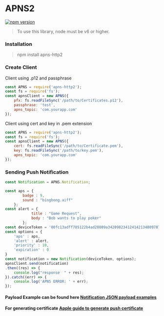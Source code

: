 # APNS2
[![npm version](https://badge.fury.io/js/apns-http2.svg)](https://badge.fury.io/js/apns-http2)
> To use this library, node must be v6 or higher.

### Installation

> npm install apns-http2

### Create Client

Client using .p12 and passphrase
```javascript
const APNS = require('apns-http2');
const fs = require('fs');
const apnsClient = new APNS({
	pfx: fs.readFileSync('/path/to/Certificates.p12'),
    passphrase: 'test',
    apns_topic: 'com.yourapp.com'
});
```

Client using cert and key in .pem extension

```javascript
const APNS = require('apns-http2');
const fs = require('fs');
const apnsClient = new APNS({
	cert: fs.readFileSync('/path/to/Certificate.pem'),
    key: fs.readFileSync('/path/to/key.pem'),
    apns_topic: 'com.yourapp.com'
});
```
### Sending Push Notification

```javascript
const Notification = APNS.Notification;

const aps = {
        badge : 9,
        sound : "bingbong.aiff"
    };
const alert = {
            title : "Game Request",
            body : "Bob wants to play poker"
        };
const deviceToken = '00fc13adff785122b4ad28809a3420982341241421348097878e577c991de8f0';
const options = {
	'aps' : aps,
	'alert' : alert,
	'priority' : 10,
	'expiration' : 0
}
const notification = new Notification(deviceToken, options);
apnsClient.send(notification)
.then((res) => {
	console.log("response  " + res);
}).catch((err) => {
	console.log('APNS ERROR: ' + err);
});
```
#### Payload Example can be found here [Notification JSON payload examples](https://developer.apple.com/library/content/documentation/NetworkingInternet/Conceptual/RemoteNotificationsPG/Chapters/TheNotificationPayload.html#//apple_ref/doc/uid/TP40008194-CH107-SW10)

#### For generating certificate [Apple guide to generate push certificate](https://developer.apple.com/library/content/documentation/IDEs/Conceptual/AppDistributionGuide/AddingCapabilities/AddingCapabilities.html#//apple_ref/doc/uid/TP40012582-CH26-SW11)
